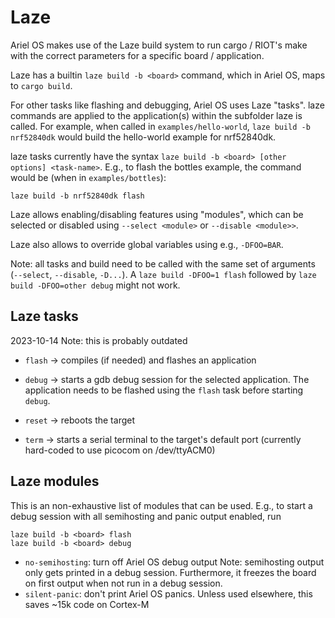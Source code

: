 # Laze

Ariel OS makes use of the Laze build system to run cargo / RIOT's make with the
correct parameters for a specific board / application.

Laze has a builtin `laze build -b <board>` command, which in Ariel OS, maps to
`cargo build`.

For other tasks like flashing and debugging, Ariel OS uses Laze "tasks".
laze commands are applied to the application(s) within the subfolder laze is called.
For example, when called in `examples/hello-world`, `laze build -b nrf52840dk`
would build the hello-world example for nrf52840dk.

laze tasks currently have the syntax `laze build -b <board> [other options] <task-name>`.
E.g., to flash the bottles example, the command would be (when in `examples/bottles`):

    laze build -b nrf52840dk flash

Laze allows enabling/disabling features using "modules", which can be selected
or disabled using `--select <module>` or `--disable <module>>`.

Laze also allows to override global variables using e.g., `-DFOO=BAR`.

Note: all tasks and build need to be called with the same set of arguments
(`--select`, `--disable`, `-D...`).
A `laze build -DFOO=1 flash` followed by `laze build -DFOO=other debug` might not
work.

## Laze tasks

2023-10-14 Note: this is probably outdated

- `flash` -> compiles (if needed) and flashes an application

- `debug` -> starts a gdb debug session for the selected application.
  The application needs to be flashed using the `flash` task
  before starting `debug`.

- `reset` -> reboots the target
- `term` -> starts a serial terminal to the target's default port (currently
  hard-coded to use picocom on /dev/ttyACM0)

## Laze modules

This is an non-exhaustive list of modules that can be used.
E.g., to start a debug session with all semihosting and panic output enabled,
run

    laze build -b <board> flash
    laze build -b <board> debug

- `no-semihosting`: turn off Ariel OS debug output
  Note: semihosting output only gets printed in a debug session.
  Furthermore, it freezes the board on first output when not run in a
  debug session.
- `silent-panic`: don't print Ariel OS panics. Unless used elsewhere, this saves
  ~15k code on Cortex-M
